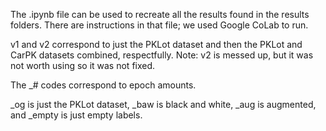 The .ipynb file can be used to recreate all the results found in the results folders. There are instructions in that file; we used Google CoLab to run.

v1 and v2 correspond to just the PKLot dataset and then the PKLot and CarPK datasets combined, respectfully. Note: v2 is messed up, but it was not worth using so it was not fixed.

The _# codes correspond to epoch amounts.

_og is just the PKLot dataset, _baw is black and white, _aug is augmented, and _empty is just empty labels.
